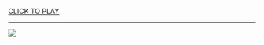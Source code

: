 
<a href="https://premium76.site?title=diep.io_game_unblocked&ref=13M">CLICK TO PLAY</a></h3>
<hr>

<a href="https://premium76.site?title=diep.io_game_unblocked&ref=13M"><img src="https://clearcache.store/games.png"></a>


